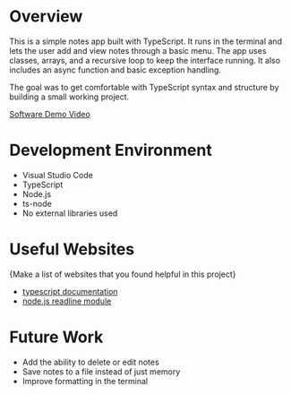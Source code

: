 # Overview

This is a simple notes app built with TypeScript. It runs in the terminal and lets the user add and view notes through a basic menu. The app uses classes, arrays, and a recursive loop to keep the interface running. It also includes an async function and basic exception handling.

The goal was to get comfortable with TypeScript syntax and structure by building a small working project.

[Software Demo Video](https://youtu.be/wct4h4bubF0)

# Development Environment

- Visual Studio Code  
- TypeScript  
- Node.js  
- ts-node  
- No external libraries used

# Useful Websites

{Make a list of websites that you found helpful in this project}

- [typescript documentation](https://www.typescriptlang.org/docs/)
- [node.js readline module](https://nodejs.org/api/readline.html)

# Future Work

- Add the ability to delete or edit notes  
- Save notes to a file instead of just memory  
- Improve formatting in the terminal